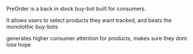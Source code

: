 PreOrder is a back in stock buy-bot built for consumers. 

It allows users to select products they want tracked, and beats the monolothic buy-bots

generates higher consumer attention for products, makes sure they dont lose hope


